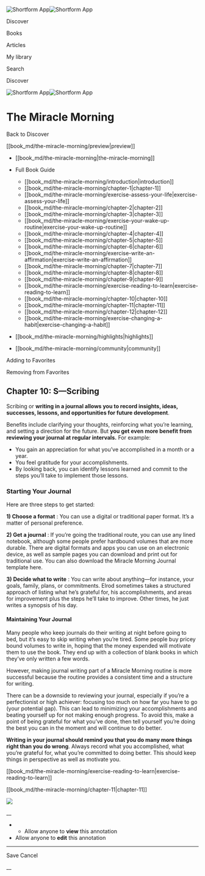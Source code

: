 ![Shortform App](/img/logo.36a2399e.svg)![Shortform App](/img/logo-dark.70c1b072.svg)

Discover

Books

Articles

My library

Search

Discover

![Shortform App](/img/logo.36a2399e.svg)![Shortform App](/img/logo-dark.70c1b072.svg)

# The Miracle Morning

Back to Discover

[[book_md/the-miracle-morning/preview|preview]]

  * [[book_md/the-miracle-morning|the-miracle-morning]]
  * Full Book Guide

    * [[book_md/the-miracle-morning/introduction|introduction]]
    * [[book_md/the-miracle-morning/chapter-1|chapter-1]]
    * [[book_md/the-miracle-morning/exercise-assess-your-life|exercise-assess-your-life]]
    * [[book_md/the-miracle-morning/chapter-2|chapter-2]]
    * [[book_md/the-miracle-morning/chapter-3|chapter-3]]
    * [[book_md/the-miracle-morning/exercise-your-wake-up-routine|exercise-your-wake-up-routine]]
    * [[book_md/the-miracle-morning/chapter-4|chapter-4]]
    * [[book_md/the-miracle-morning/chapter-5|chapter-5]]
    * [[book_md/the-miracle-morning/chapter-6|chapter-6]]
    * [[book_md/the-miracle-morning/exercise-write-an-affirmation|exercise-write-an-affirmation]]
    * [[book_md/the-miracle-morning/chapter-7|chapter-7]]
    * [[book_md/the-miracle-morning/chapter-8|chapter-8]]
    * [[book_md/the-miracle-morning/chapter-9|chapter-9]]
    * [[book_md/the-miracle-morning/exercise-reading-to-learn|exercise-reading-to-learn]]
    * [[book_md/the-miracle-morning/chapter-10|chapter-10]]
    * [[book_md/the-miracle-morning/chapter-11|chapter-11]]
    * [[book_md/the-miracle-morning/chapter-12|chapter-12]]
    * [[book_md/the-miracle-morning/exercise-changing-a-habit|exercise-changing-a-habit]]
  * [[book_md/the-miracle-morning/highlights|highlights]]
  * [[book_md/the-miracle-morning/community|community]]



Adding to Favorites 

Removing from Favorites 

## Chapter 10: S—Scribing

Scribing or **writing in a journal allows you to record insights, ideas, successes, lessons, and opportunities for future development**.

Benefits include clarifying your thoughts, reinforcing what you’re learning, and setting a direction for the future. But **you get even more benefit from reviewing your journal at regular intervals.** For example:

  * You gain an appreciation for what you’ve accomplished in a month or a year.
  * You feel gratitude for your accomplishments.
  * By looking back, you can identify lessons learned and commit to the steps you’ll take to implement those lessons.



### Starting Your Journal

Here are three steps to get started:

**1) Choose a format** : You can use a digital or traditional paper format. It’s a matter of personal preference.

**2) Get a journal** : If you’re going the traditional route, you can use any lined notebook, although some people prefer hardbound volumes that are more durable. There are digital formats and apps you can use on an electronic device, as well as sample pages you can download and print out for traditional use. You can also download the Miracle Morning Journal template here.

**3) Decide what to write** : You can write about anything—for instance, your goals, family, plans, or commitments. Elrod sometimes takes a structured approach of listing what he’s grateful for, his accomplishments, and areas for improvement plus the steps he’ll take to improve. Other times, he just writes a synopsis of his day.

#### Maintaining Your Journal

Many people who keep journals do their writing at night before going to bed, but it’s easy to skip writing when you’re tired. Some people buy pricey bound volumes to write in, hoping that the money expended will motivate them to use the book. They end up with a collection of blank books in which they’ve only written a few words.

However, making journal writing part of a Miracle Morning routine is more successful because the routine provides a consistent time and a structure for writing.

There can be a downside to reviewing your journal, especially if you’re a perfectionist or high achiever: focusing too much on how far you have to go (your potential gap). This can lead to minimizing your accomplishments and beating yourself up for not making enough progress. To avoid this, make a point of being grateful for what you’ve done, then tell yourself you’re doing the best you can in the moment and will continue to do better.

**Writing in your journal should remind you that you do many more things right than you do wrong**. Always record what you accomplished, what you’re grateful for, what you’re committed to doing better. This should keep things in perspective as well as motivate you.

[[book_md/the-miracle-morning/exercise-reading-to-learn|exercise-reading-to-learn]]

[[book_md/the-miracle-morning/chapter-11|chapter-11]]

![](https://bat.bing.com/action/0?ti=56018282&Ver=2&mid=aeaa00d5-e4eb-48ee-a0fd-c451e6bcb475&sid=1711133063fa11eebdec89a8b8ae3bbc&vid=171147a063fa11eea7440fcfeb230d96&vids=0&msclkid=N&pi=0&lg=en-US&sw=800&sh=600&sc=24&nwd=1&tl=Shortform%20%7C%20Book&p=https%3A%2F%2Fwww.shortform.com%2Fapp%2Fbook%2Fthe-miracle-morning%2Fchapter-10&r=&lt=305&evt=pageLoad&sv=1&rn=731791)

__

  *   * Allow anyone to **view** this annotation
  * Allow anyone to **edit** this annotation



* * *

Save Cancel

__



